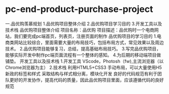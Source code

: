 # pc-end-product-purchase-project
一.品优购羡慕规划
 1.品优购项目整体介绍
 2.品优购项目学习目的
 3.开发工具以及技术栈
品优购项目整体介绍
  项目名称：品优购
  项目描述：品优购时一个电商网站，我们要完成pc端首页，列表页，注册页面的制作
品优购项目的学习目的
 1.电商类网站比较综合，里面需要大量的布局技巧，包括布局方式，常见效果以及周边技术。
 2.品优购项目能够复习，总结，提高基础布局技巧。
 3.写完品优购项目，能够实际开发中制作pc端页面流程有一个整体的感知。
 4.为后期的移动端项目做铺垫。
开发工具以及技术栈
1.开发工具
  VScode，Photosh（fw),主流浏览器（以Chrome浏览器为主）
2.技术栈
  利用HTML5+CSS3 手动布局，可以大量使用H5新政的标签和样式
  采取结构与样式相分离，模块化开发
  良好的代码规范有利于团队更好的开发协作，提高代码的质量，因此品优购项目里面，应该遵循代码的良好规范
